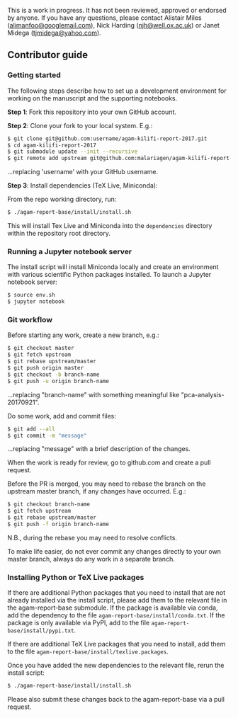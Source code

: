 This is a work in progress. It has not been reviewed, approved or
endorsed by anyone. If you have any questions, please contact Alistair
Miles (alimanfoo@googlemail.com), Nick Harding (njh@well.ox.ac.uk) or
Janet Midega (tjmidega@yahoo.com).

## Contributor guide

### Getting started

The following steps describe how to set up a development environment
for working on the manuscript and the supporting notebooks.

**Step 1**: Fork this repository into your own GitHub account.

**Step 2**: Clone your fork to your local system. E.g.:

```bash
$ git clone git@github.com:username/agam-kilifi-report-2017.git
$ cd agam-kilifi-report-2017
$ git submodule update --init --recursive
$ git remote add upstream git@github.com:malariagen/agam-kilifi-report-2017.git
```

...replacing 'username' with your GitHub username.

**Step 3**: Install dependencies (TeX Live, Miniconda):

From the repo working directory, run:

```bash
$ ./agam-report-base/install/install.sh
```

This will install Tex Live and Miniconda into the ``dependencies``
directory within the repository root directory.

### Running a Jupyter notebook server

The install script will install Miniconda locally and create an
environment with various scientific Python packages installed. To launch 
a Jupyter notebook server:

```bash
$ source env.sh
$ jupyter notebook
```

### Git workflow

Before starting any work, create a new branch, e.g.:

```bash
$ git checkout master
$ git fetch upstream
$ git rebase upstream/master
$ git push origin master
$ git checkout -b branch-name
$ git push -u origin branch-name
```

...replacing "branch-name" with something meaningful like
"pca-analysis-20170921".

Do some work, add and commit files:

```bash
$ git add --all
$ git commit -m "message"
```

...replacing "message" with a brief description of the changes.

When the work is ready for review, go to github.com and create a pull
request.

Before the PR is merged, you may need to rebase the branch on the
upstream master branch, if any changes have occurred. E.g.:

```bash
$ git checkout branch-name
$ git fetch upstream
$ git rebase upstream/master
$ git push -f origin branch-name
```

N.B., during the rebase you may need to resolve conflicts.

To make life easier, do not ever commit any changes directly to your
own master branch, always do any work in a separate branch.

### Installing Python or TeX Live packages

If there are additional Python packages that you need to install that
are not already installed via the install script, please add them to
the relevant file in the agam-report-base submodule. If the package is
available via conda, add the dependency to the file
``agam-report-base/install/conda.txt``. If the package is only
available via PyPI, add to the file
``agam-report-base/install/pypi.txt``.

If there are additional TeX Live packages that you need to install,
add them to the file ``agam-report-base/install/texlive.packages``.

Once you have added the new dependencies to the relevant file, rerun
the install script:

```bash
$ ./agam-report-base/install/install.sh
```

Please also submit these changes back to the agam-report-base via a
pull request.
